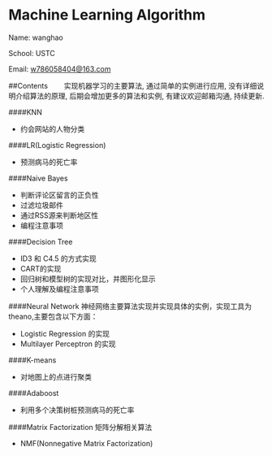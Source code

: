 # Machine Learning Algorithm



Name: wanghao

School: USTC

Email: w786058404@163.com

##Contents
　　实现机器学习的主要算法, 通过简单的实例进行应用, 没有详细说明介绍算法的原理, 后期会增加更多的算法和实例, 有建议欢迎邮箱沟通, 持续更新.

####KNN
- 约会网站的人物分类

####LR(Logistic Regression)
- 预测病马的死亡率


####Naive Bayes
- 判断评论区留言的正负性
- 过滤垃圾邮件
- 通过RSS源来判断地区性
- 编程注意事项

####Decision Tree
- ID3 和 C4.5 的方式实现
- CART的实现
- 回归树和模型树的实现对比，并图形化显示
- 个人理解及编程注意事项


####Neural Network
神经网络主要算法实现并实现具体的实例，实现工具为theano,主要包含以下方面：
- Logistic Regression 的实现
- Multilayer Perceptron 的实现

####K-means
- 对地图上的点进行聚类

####Adaboost
- 利用多个决策树桩预测病马的死亡率


####Matrix Factorization
矩阵分解相关算法
- NMF(Nonnegative Matrix Factorization)
